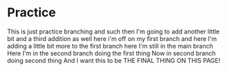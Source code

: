 # Practice

This is just practice branching and such
then I'm going to add another little bit
and a third addition as well
here i'm off on my first branch
and here I'm adding a little bit more to the first branch
here I'm still in the main branch
Here I'm in the second branch doing the first thing
Now in second branch doing second thing
And I want this to be THE FINAL THING ON THIS PAGE!
